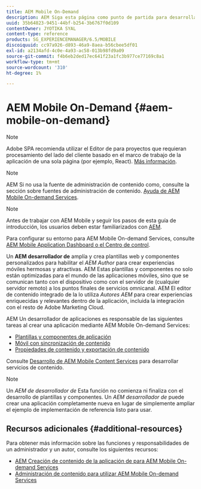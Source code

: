 ```yaml
---
title: AEM Mobile On-Demand
description: AEM Siga esta página como punto de partida para desarrollar la aplicación de On-Demand Services con el servicio de asistencia de la aplicación (Adobe Experience Manager) de la aplicación de la que dispone el usuario. La página cubre los temas relevantes para el desarrollador de una aplicación.
uuid: 35b64823-9451-44bf-b254-3b6767f0d109
contentOwner: JYOTIKA SYAL
content-type: reference
products: SG_EXPERIENCEMANAGER/6.5/MOBILE
discoiquuid: cc97a926-d893-46a9-8aea-b56cbee5df01
exl-id: a2134afd-4c0e-4a93-ac58-013b98fd9a09
source-git-commit: f4b6eb2ded17ec641f23a1fc3b977ce77169c8a1
workflow-type: tm+mt
source-wordcount: '310'
ht-degree: 1%

---
```


# AEM Mobile On-Demand {#aem-mobile-on-demand}

>[!NOTE]
>
>Adobe SPA recomienda utilizar el Editor de para proyectos que requieran procesamiento del lado del cliente basado en el marco de trabajo de la aplicación de una sola página (por ejemplo, React). [Más información](/help/sites-developing/spa-overview.md).

>[!NOTE]
>
>AEM Si no usa la fuente de administración de contenido como, consulte la sección sobre fuentes de administración de contenido. [Ayuda de AEM Mobile On-demand Services](https://helpx.adobe.com/digital-publishing-solution/topics.html).

>[!NOTE]
>
>Antes de trabajar con AEM Mobile y seguir los pasos de esta guía de introducción, los usuarios deben estar familiarizados con [AEM](/help/sites-deploying/deploy.md).
>
>Para configurar su entorno para AEM Mobile On-demand Services, consulte [AEM Mobile Application Dashboard o el Centro de control](/help/mobile/mobile-apps-ondemand-application-dashboard.md).

Un **AEM desarrollador de** amplía y crea plantillas web y componentes personalizados para habilitar el *AEM Author* para crear experiencias móviles hermosas y atractivas. AEM Estas plantillas y componentes no solo están optimizadas para el mundo de las aplicaciones móviles, sino que se comunican tanto con el dispositivo como con el servidor de (cualquier servidor remoto) a los puntos finales de servicios omnicanal. AEM El editor de contenido integrado de la lo utiliza *Autores AEM* para crear experiencias enriquecidas y relevantes dentro de la aplicación, incluida la integración con el resto de Adobe Marketing Cloud.

AEM Un desarrollador de aplicaciones es responsable de las siguientes tareas al crear una aplicación mediante AEM Mobile On-demand Services:

* [Plantillas y componentes de aplicación](/help/mobile/app-templates-and-components1.md)
* [Móvil con sincronización de contenido](/help/mobile/mobile-ondemand-contentsync.md)
* [Propiedades de contenido y exportación de contenido](/help/mobile/on-demand-content-properties-exporting.md)

Consulte [Desarrollo de AEM Mobile Content Services](/help/mobile/developing-content-services.md) para desarrollar servicios de contenido.

>[!NOTE]
>
>Un *AEM de desarrollador de* Esta función no comienza ni finaliza con el desarrollo de plantillas y componentes. Un *AEM desarrollador de* puede crear una aplicación completamente nueva en lugar de simplemente ampliar el ejemplo de implementación de referencia listo para usar.

## Recursos adicionales {#additional-resources}

Para obtener más información sobre las funciones y responsabilidades de un administrador y un autor, consulte los siguientes recursos:

* [AEM Creación de contenido de la aplicación de para AEM Mobile On-demand Services](/help/mobile/mobile-apps-ondemand.md)
* [Administración de contenido para utilizar AEM Mobile On-demand Services](/help/mobile/aem-mobile.md)
